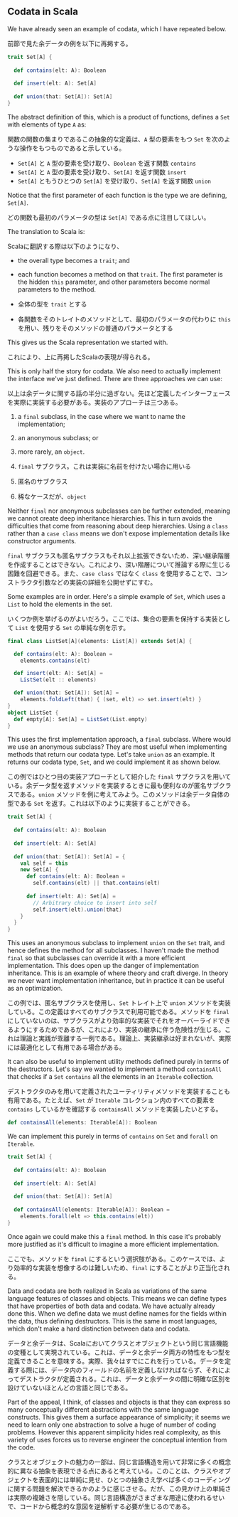 ## Codata in Scala

We have already seen an example of codata, which I have repeated below.

前節で見た余データの例を以下に再掲する。

```scala mdoc:silent
trait Set[A] {
  
  def contains(elt: A): Boolean
  
  def insert(elt: A): Set[A]
  
  def union(that: Set[A]): Set[A]
}
```

The abstract definition of this, which is a product of functions, defines a `Set` with elements of type `A` as:

関数の関数の集まりであるこの抽象的な定義は、`A` 型の要素をもつ `Set` を次のような操作をもつものであると示している。

- `Set[A]` と `A` 型の要素を受け取り、`Boolean` を返す関数 `contains`
- `Set[A]` と `A` 型の要素を受け取り、`Set[A]` を返す関数 `insert`
- `Set[A]` ともうひとつの `Set[A]` を受け取り、`Set[A]` を返す関数 `union`

Notice that the first parameter of each function is the type we are defining, `Set[A]`.

どの関数も最初のパラメータの型は `Set[A]` である点に注目してほしい。

The translation to Scala is:

Scalaに翻訳する際は以下のようになり、

- the overall type becomes a `trait`; and
- each function becomes a method on that `trait`. The first parameter is the hidden `this` parameter, and other parameters become normal parameters to the method.

- 全体の型を `trait` とする
- 各関数をそのトレイトのメソッドとして、最初のパラメータの代わりに `this` を用い、残りをそのメソッドの普通のパラメータとする

This gives us the Scala representation we started with.

これにより、上に再掲したScalaの表現が得られる。

This is only half the story for codata. We also need to actually implement the interface we've just defined. There are three approaches we can use:

以上は余データに関する話の半分に過ぎない。先ほど定義したインターフェースを実際に実装する必要がある。実装のアプローチは三つある。

1. a `final` subclass, in the case where we want to name the implementation;
2. an anonymous subclass; or
3. more rarely, an `object`.

1. `final` サブクラス。これは実装に名前を付けたい場合に用いる
2. 匿名のサブクラス
3. 稀なケースだが、`object`

Neither `final` nor anonymous subclasses can be further extended, meaning we cannot create deep inheritance hierarchies. This in turn avoids the difficulties that come from reasoning about deep hierarchies. Using a `class` rather than a `case class` means we don't expose implementation details like constructor arguments.

`final` サブクラスも匿名サブクラスもそれ以上拡張できないため、深い継承階層を作成することはできない。これにより、深い階層について推論する際に生じる困難を回避できる。また、`case class` ではなく `class` を使用することで、コンストラクタ引数などの実装の詳細を公開せずにすむ。

Some examples are in order. Here's a simple example of `Set`, which uses a `List` to hold the elements in the set.

いくつか例を挙げるのがよいだろう。ここでは、集合の要素を保持する実装として `List` を使用する `Set` の単純な例を示す。

```scala mdoc:silent
final class ListSet[A](elements: List[A]) extends Set[A] {

  def contains(elt: A): Boolean =
    elements.contains(elt)

  def insert(elt: A): Set[A] =
    ListSet(elt :: elements)

  def union(that: Set[A]): Set[A] =
    elements.foldLeft(that) { (set, elt) => set.insert(elt) }
}
object ListSet {
  def empty[A]: Set[A] = ListSet(List.empty)
}
```

This uses the first implementation approach, a `final` subclass. Where would we use an anonymous subclass? They are most useful when implementing methods that return our codata type. Let's take `union` as an example. It returns our codata type, `Set`, and we could implement it as shown below.

この例ではひとつ目の実装アプローチとして紹介した `final` サブクラスを用いている。余データ型を返すメソッドを実装するときに最も便利なのが匿名サブクラスである。`union` メソッドを例に考えてみよう。このメソッドは余データ自体の型である `Set` を返す。これは以下のように実装することができる。


```scala mdoc:reset:silent
trait Set[A] {
  
  def contains(elt: A): Boolean
  
  def insert(elt: A): Set[A]
  
  def union(that: Set[A]): Set[A] = {
    val self = this
    new Set[A] {
      def contains(elt: A): Boolean =
        self.contains(elt) || that.contains(elt)
        
      def insert(elt: A): Set[A] =
        // Arbitrary choice to insert into self
        self.insert(elt).union(that)
    }
  }
}
```

This uses an anonymous subclass to implement `union` on the `Set` trait, and hence defines the method for all subclasses. I haven't made the method `final` so that subclasses can override it with a more efficient implementation. This does open up the danger of implementation inheritance. This is an example of where theory and craft diverge. In theory we never want implementation inheritance, but in practice it can be useful as an optimization.

この例では、匿名サブクラスを使用し、`Set` トレイト上で `union` メソッドを実装している。この定義はすべてのサブクラスで利用可能である。メソッドを `final` にしていないのは、サブクラスがより効率的な実装でそれをオーバーライドできるようにするためであるが、これにより、実装の継承に伴う危険性が生じる。これは理論と実践が乖離する一例である。理論上、実装継承は好まれないが、実際には最適化として有用である場合がある。

It can also be useful to implement utility methods defined purely in terms of the destructors. Let's say we wanted to implement a method `containsAll` that checks if a `Set` `contains` all the elements in an `Iterable` collection.

デストラクタのみを用いて定義されたユーティリティメソッドを実装することも有用である。たとえば、`Set` が `Iterable` コレクション内のすべての要素を `contains` しているかを確認する `containsAll` メソッドを実装したいとする。

```scala
def containsAll(elements: Iterable[A]): Boolean
```

We can implement this purely in terms of `contains` on `Set` and `forall` on `Iterable`.

```scala mdoc:reset:silent
trait Set[A] {
  
  def contains(elt: A): Boolean
  
  def insert(elt: A): Set[A]
  
  def union(that: Set[A]): Set[A]
  
  def containsAll(elements: Iterable[A]): Boolean =
    elements.forall(elt => this.contains(elt))
}
```

Once again we could make this a `final` method. In this case it's probably more justified as it's difficult to imagine a more efficient implementation.

ここでも、メソッドを `final` にするという選択肢がある。このケースでは、より効率的な実装を想像するのは難しいため、`final` にすることがより正当化される。

Data and codata are both realized in Scala as variations of the same language features of classes and objects. This means we can define types that have properties of both data and codata. We have actually already done this. When we define data we must define names for the fields within the data, thus defining destructors. This is the same in most languages, which don't make a hard distinction between data and codata. 

データと余データは、Scalaにおいてクラスとオブジェクトという同じ言語機能の変種として実現されている。これは、データと余データ両方の特性をもつ型を定義できることを意味する。実際、我々はすでにこれを行っている。データを定義する際には、データ内のフィールドの名前を定義しなければならず、それによってデストラクタが定義される。これは、データと余データの間に明確な区別を設けていないほとんどの言語と同じである。

<!-- TODO:
「それによってデストラクタが定義される」はおそらくcase classの仕様を前提としている
そのことについて補足的な訳文にするか、訳注をつけるか、したほうがよいかもしれない
-->
Part of the appeal, I think, of classes and objects is that they can express so many conceptually different abstractions with the same language constructs. This gives them a surface appearance of simplicity; it seems we need to learn only one abstraction to solve a huge of number of coding problems. However this apparent simplicity hides real complexity, as this variety of uses forces us to reverse engineer the conceptual intention from the code. 

クラスとオブジェクトの魅力の一部は、同じ言語構造を用いて非常に多くの概念的に異なる抽象を表現できる点にあると考えている。このことは、クラスやオブジェクトを表面的には単純に見せ、ひとつの抽象さえ学べば多くのコーディングに関する問題を解決できるかのように感じさせる。だが、この見かけ上の単純さは実際の複雑さを隠している。同じ言語構造がさまざまな用途に使われるせいで、コードから概念的な意図を逆解析する必要が生じるのである。

